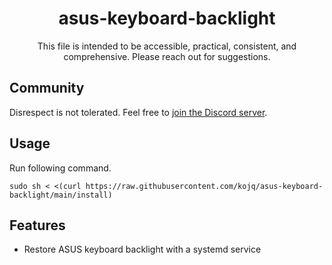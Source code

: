 <div align=center>

  # asus-keyboard-backlight

  This file is intended to be accessible, practical, consistent, and comprehensive. Please reach out for suggestions.
</div>

## Community

Disrespect is not tolerated. Feel free to [join the Discord server](https://discord.gg/peezNh4pS4).

## Usage

Run following command.

```
sudo sh < <(curl https://raw.githubusercontent.com/kojq/asus-keyboard-backlight/main/install)
```

## Features

- Restore ASUS keyboard backlight with a systemd service

